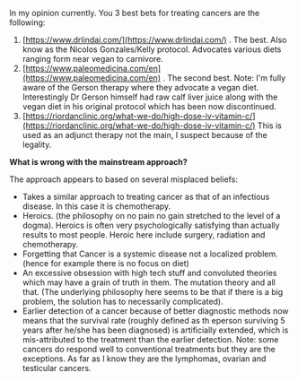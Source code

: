 In my opinion currently. You 3 best bets for treating cancers are the following:

1) [https://www.drlindai.com/](https://www.drlindai.com/) . The best. Also know as the Nicolos Gonzales/Kelly protocol. Advocates various diets ranging form near vegan to carnivore.
2) [https://www.paleomedicina.com/en](https://www.paleomedicina.com/en) . The second best. Note: I'm fully aware of the Gerson therapy where they advocate a vegan diet. Interestingly Dr Gerson himself had raw calf liver juice along with the vegan diet in his original protocol which has been now discontinued.
3) [https://riordanclinic.org/what-we-do/high-dose-iv-vitamin-c/](https://riordanclinic.org/what-we-do/high-dose-iv-vitamin-c/) This is  used as an adjunct therapy not the main, I suspect because of the legality.


<strong>What is wrong with the mainstream approach?</strong>


The approach appears to based on several misplaced beliefs:
- Takes a similar approach to treating cancer as that of an infectious disease. In this case it is chemotherapy.
- Heroics. (the philosophy on no pain no gain stretched to the level of a dogma). Heroics is often very psychologically satisfying than actually results to most people. Heroic here include surgery, radiation and chemotherapy.
- Forgetting that Cancer is a systemic disease not a localized problem. (hence for example there is no focus on diet)
- An excessive obsession with high tech stuff and convoluted theories which may have a grain of truth in them. The mutation theory and all that. (The underlying philosophy here seems to be that if there is a big problem, the solution has to necessarily complicated).
- Earlier detection of a cancer because of better diagnostic methods now means that the survival rate (roughly defined as th eperson surviving 5 years after he/she has been diagnosed) is artificially extended, which is mis-attributed to the treatment than the earlier detection.
Note: some cancers do respond well to conventional treatments but they are the exceptions. As far as I know they are the lymphomas, ovarian and testicular cancers.